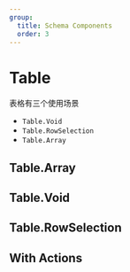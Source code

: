 ```yaml
---
group:
  title: Schema Components
  order: 3
---
```


# Table

表格有三个使用场景

- `Table.Void`
- `Table.RowSelection`
- `Table.Array`


## Table.Array

<code src="./demos/demo1.tsx"></code>

## Table.Void

<code src="./demos/demo2.tsx"></code>

## Table.RowSelection

<code src="./demos/demo3.tsx"></code>

## With Actions

<code src="./demos/demo4.tsx"></code>
